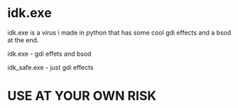 # idk.exe
idk.exe is a virus i made in python that has some cool gdi effects and a bsod at the end.

idk.exe - gdi effets and bsod

idk_safe.exe - just gdi effects

# USE AT YOUR OWN RISK
